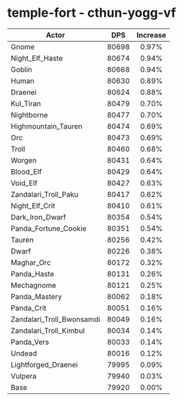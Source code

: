 # temple-fort - cthun-yogg-vf
| Actor | DPS | Increase |
|---|:---:|:---:|
|Gnome|80698|0.97%|
|Night_Elf_Haste|80674|0.94%|
|Goblin|80668|0.94%|
|Human|80630|0.89%|
|Draenei|80624|0.88%|
|Kul_Tiran|80479|0.70%|
|Nightborne|80477|0.70%|
|Highmountain_Tauren|80474|0.69%|
|Orc|80473|0.69%|
|Troll|80460|0.68%|
|Worgen|80431|0.64%|
|Blood_Elf|80429|0.64%|
|Void_Elf|80427|0.63%|
|Zandalari_Troll_Paku|80417|0.62%|
|Night_Elf_Crit|80410|0.61%|
|Dark_Iron_Dwarf|80354|0.54%|
|Panda_Fortune_Cookie|80351|0.54%|
|Tauren|80256|0.42%|
|Dwarf|80226|0.38%|
|Maghar_Orc|80172|0.32%|
|Panda_Haste|80131|0.26%|
|Mechagnome|80121|0.25%|
|Panda_Mastery|80062|0.18%|
|Panda_Crit|80051|0.16%|
|Zandalari_Troll_Bwonsamdi|80049|0.16%|
|Zandalari_Troll_Kimbul|80034|0.14%|
|Panda_Vers|80033|0.14%|
|Undead|80016|0.12%|
|Lightforged_Draenei|79995|0.09%|
|Vulpera|79940|0.03%|
|Base|79920|0.00%|
